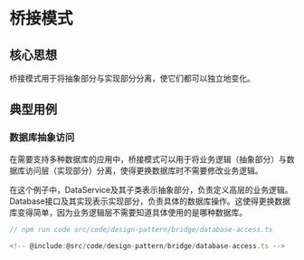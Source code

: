 # 桥接模式

## 核心思想

桥接模式用于将抽象部分与实现部分分离，使它们都可以独立地变化。

## 典型用例

### 数据库抽象访问

在需要支持多种数据库的应用中，桥接模式可以用于将业务逻辑（抽象部分）与数据库访问层（实现部分）分离，使得更换数据库时不需要修改业务逻辑。

在这个例子中，DataService及其子类表示抽象部分，负责定义高层的业务逻辑。Database接口及其实现表示实现部分，负责具体的数据库操作。这使得更换数据库变得简单，因为业务逻辑层不需要知道具体使用的是哪种数据库。

```ts
// npm run code src/code/design-pattern/bridge/database-access.ts

<!-- @include:@src/code/design-pattern/bridge/database-access.ts -->
```